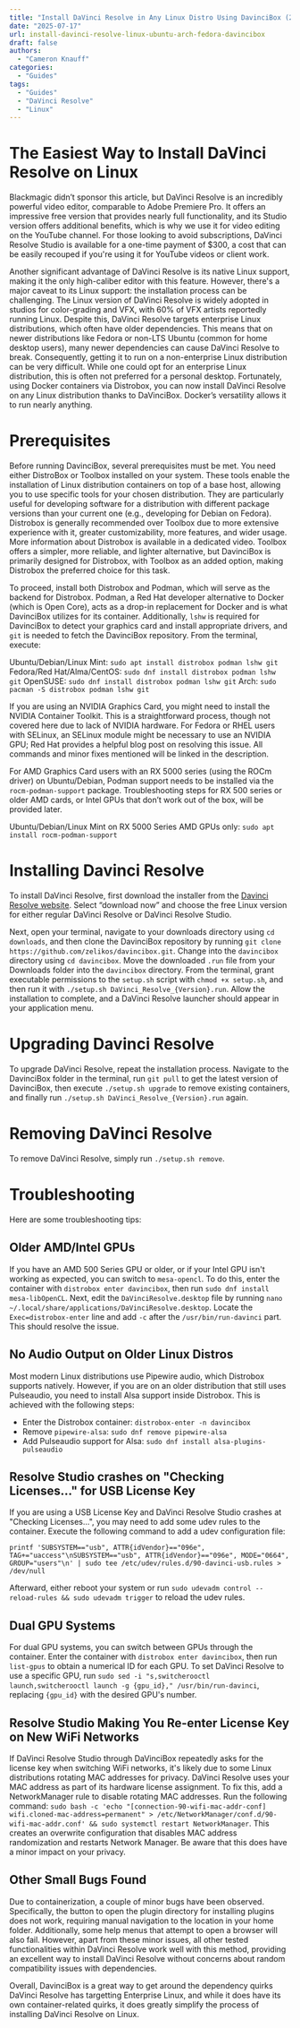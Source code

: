 ```yaml
---
title: "Install DaVinci Resolve in Any Linux Distro Using DavinciBox (2025)"
date: "2025-07-17"
url: install-davinci-resolve-linux-ubuntu-arch-fedora-davincibox
draft: false
authors:
  - "Cameron Knauff"
categories:
  - "Guides"
tags:
  - "Guides"
  - "DaVinci Resolve"
  - "Linux"
---
```


# The Easiest Way to Install DaVinci Resolve on Linux

Blackmagic didn’t sponsor this article, but DaVinci Resolve is an incredibly powerful video editor, comparable to Adobe Premiere Pro. It offers an impressive free version that provides nearly full functionality, and its Studio version offers additional benefits, which is why we use it for video editing on the YouTube channel. For those looking to avoid subscriptions, DaVinci Resolve Studio is available for a one-time payment of $300, a cost that can be easily recouped if you're using it for YouTube videos or client work.

Another significant advantage of DaVinci Resolve is its native Linux support, making it the only high-caliber editor with this feature. However, there's a major caveat to its Linux support: the installation process can be challenging. The Linux version of DaVinci Resolve is widely adopted in studios for color-grading and VFX, with 60% of VFX artists reportedly running Linux. Despite this, DaVinci Resolve targets enterprise Linux distributions, which often have older dependencies. This means that on newer distributions like Fedora or non-LTS Ubuntu (common for home desktop users), many newer dependencies can cause DaVinci Resolve to break. Consequently, getting it to run on a non-enterprise Linux distribution can be very difficult. While one could opt for an enterprise Linux distribution, this is often not preferred for a personal desktop. Fortunately, using Docker containers via Distrobox, you can now install DaVinci Resolve on any Linux distribution thanks to DaVinciBox. Docker’s versatility allows it to run nearly anything.

# Prerequisites

Before running DavinciBox, several prerequisites must be met. You need either DistroBox or Toolbox installed on your system. These tools enable the installation of Linux distribution containers on top of a base host, allowing you to use specific tools for your chosen distribution. They are particularly useful for developing software for a distribution with different package versions than your current one (e.g., developing for Debian on Fedora). Distrobox is generally recommended over Toolbox due to more extensive experience with it, greater customizability, more features, and wider usage. More information about Distrobox is available in a dedicated video. Toolbox offers a simpler, more reliable, and lighter alternative, but DavinciBox is primarily designed for Distrobox, with Toolbox as an added option, making Distrobox the preferred choice for this task.

To proceed, install both Distrobox and Podman, which will serve as the backend for Distrobox. Podman, a Red Hat developer alternative to Docker (which is Open Core), acts as a drop-in replacement for Docker and is what DavinciBox utilizes for its container. Additionally, `lshw` is required for DavinciBox to detect your graphics card and install appropriate drivers, and `git` is needed to fetch the DavinciBox repository. From the terminal, execute:

Ubuntu/Debian/Linux Mint: `sudo apt install distrobox podman lshw git` 
Fedora/Red Hat/Alma/CentOS: `sudo dnf install distrobox podman lshw git`
OpenSUSE: `sudo dnf install distrobox podman lshw git`
Arch: `sudo pacman -S distrobox podman lshw git`

If you are using an NVIDIA Graphics Card, you might need to install the NVIDIA Container Toolkit. This is a straightforward process, though not covered here due to lack of NVIDIA hardware. For Fedora or RHEL users with SELinux, an SELinux module might be necessary to use an NVIDIA GPU; Red Hat provides a helpful blog post on resolving this issue. All commands and minor fixes mentioned will be linked in the description.

For AMD Graphics Card users with an RX 5000 series (using the ROCm driver) on Ubuntu/Debian, Podman support needs to be installed via the `rocm-podman-support` package. Troubleshooting steps for RX 500 series or older AMD cards, or Intel GPUs that don’t work out of the box, will be provided later.

Ubuntu/Debian/Linux Mint on RX 5000 Series AMD GPUs only: `sudo apt install rocm-podman-support`

# Installing Davinci Resolve

To install DaVinci Resolve, first download the installer from the [Davinci Resolve website](https://www.blackmagicdesign.com/products/davinciresolve). Select “download now” and choose the free Linux version for either regular DaVinci Resolve or DaVinci Resolve Studio.

Next, open your terminal, navigate to your downloads directory using `cd downloads`, and then clone the DavinciBox repository by running `git clone https://github.com/zelikos/davincibox.git`. Change into the `davincibox` directory using `cd davincibox`. Move the downloaded `.run` file from your Downloads folder into the `davincibox` directory. From the terminal, grant executable permissions to the `setup.sh` script with `chmod +x setup.sh`, and then run it with `./setup.sh DaVinci_Resolve_{Version}.run`. Allow the installation to complete, and a DaVinci Resolve launcher should appear in your application menu.

# Upgrading Davinci Resolve

To upgrade DaVinci Resolve, repeat the installation process. Navigate to the DavinciBox folder in the terminal, run `git pull` to get the latest version of DavinciBox, then execute `./setup.sh upgrade` to remove existing containers, and finally run `./setup.sh DaVinci_Resolve_{Version}.run` again.

# Removing DaVinci Resolve

To remove DaVinci Resolve, simply run `./setup.sh remove`.

# Troubleshooting

Here are some troubleshooting tips:

## Older AMD/Intel GPUs

If you have an AMD 500 Series GPU or older, or if your Intel GPU isn't working as expected, you can switch to `mesa-opencl`. To do this, enter the container with `distrobox enter davincibox`, then run `sudo dnf install mesa-libOpenCL`. Next, edit the `DaVinciResolve.desktop` file by running `nano ~/.local/share/applications/DaVinciResolve.desktop`. Locate the `Exec=distrobox-enter` line and add `-c` after the `/usr/bin/run-davinci` part. This should resolve the issue.

## No Audio Output on Older Linux Distros

Most modern Linux distributions use Pipewire audio, which Distrobox supports natively. However, if you are on an older distribution that still uses Pulseaudio, you need to install Alsa support inside Distrobox. This is achieved with the following steps:
* Enter the Distrobox container: `distrobox-enter -n davincibox`
* Remove `pipewire-alsa`: `sudo dnf remove pipewire-alsa`
* Add Pulseaudio support for Alsa: `sudo dnf install alsa-plugins-pulseaudio`

## Resolve Studio crashes on "Checking Licenses..." for USB License Key

If you are using a USB License Key and DaVinci Resolve Studio crashes at "Checking Licenses...", you may need to add some udev rules to the container. Execute the following command to add a udev configuration file:

`printf 'SUBSYSTEM=="usb", ATTR{idVendor}=="096e", TAG+="uaccess"\nSUBSYSTEM=="usb", ATTR{idVendor}=="096e", MODE="0664", GROUP="users"\n' | sudo tee /etc/udev/rules.d/90-davinci-usb.rules > /dev/null`

Afterward, either reboot your system or run `sudo udevadm control --reload-rules && sudo udevadm trigger` to reload the udev rules.

## Dual GPU Systems

For dual GPU systems, you can switch between GPUs through the container. Enter the container with `distrobox enter davincibox`, then run `list-gpus` to obtain a numerical ID for each GPU. To set DaVinci Resolve to use a specific GPU, run `sudo sed -i "s,switcherooctl launch,switcherooctl launch -g {gpu_id}," /usr/bin/run-davinci`, replacing `{gpu_id}` with the desired GPU's number.

## Resolve Studio Making You Re-enter License Key on New WiFi Networks

If DaVinci Resolve Studio through DaVinciBox repeatedly asks for the license key when switching WiFi networks, it's likely due to some Linux distributions rotating MAC addresses for privacy. DaVinci Resolve uses your MAC address as part of its hardware license assignment. To fix this, add a NetworkManager rule to disable rotating MAC addresses. Run the following command: `sudo bash -c 'echo "[connection-90-wifi-mac-addr-conf] wifi.cloned-mac-address=permanent" > /etc/NetworkManager/conf.d/90-wifi-mac-addr.conf' && sudo systemctl restart NetworkManager`. This creates an overwrite configuration that disables MAC address randomization and restarts Network Manager. Be aware that this does have a minor impact on your privacy.

## Other Small Bugs Found

Due to containerization, a couple of minor bugs have been observed. Specifically, the button to open the plugin directory for installing plugins does not work, requiring manual navigation to the location in your home folder. Additionally, some help menus that attempt to open a browser will also fail. However, apart from these minor issues, all other tested functionalities within DaVinci Resolve work well with this method, providing an excellent way to install DaVinci Resolve without concerns about random compatibility issues with dependencies.

Overall, DavinciBox is a great way to get around the dependency quirks DaVinci Resolve has targetting Enterprise Linux, and while it does have its own container-related quirks, it does greatly simplify the process of installing DaVinci Resolve on Linux.
